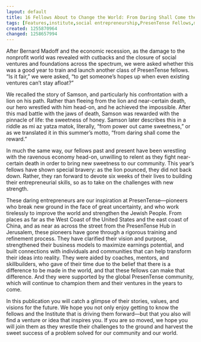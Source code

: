 ```yaml
---
layout: default
title: 16 Fellows About to Change the World: From Daring Shall Come the Reward
tags: [Features,institute,social entrepreneurship,PresenTense Fellows,magazine,philanthropy,PT9]
created: 1255870964
changed: 1258657994
---
```

<p>After Bernard Madoff and the economic recession,  as the damage to the nonprofit world was revealed  with cutbacks and the closure of social ventures and  foundations across the spectrum, we were asked  whether this was a good year to train and launch another class of  PresenTense fellows. &ldquo;Is it fair,&rdquo; we were asked, &ldquo;to get someone&rsquo;s  hopes up when even existing ventures can&rsquo;t stay afloat?&rdquo;</p>
<p>We recalled the story of Samson, and particularly his  confrontation with a lion on his path. Rather than fleeing from the  lion and near-certain death, our hero wrestled with him head-on,  and he achieved the impossible. After this mad battle with the jaws of  death, Samson was rewarded with the pinnacle of life: the sweetness  of honey. Samson later describes this in a riddle as mi az yatza matok,  literally, &ldquo;from power out came sweetness,&rdquo; or as we translated it in  this summer&rsquo;s motto, &ldquo;from daring shall come the reward.&rdquo;</p>
<p>In much the same way, our fellows past and present have been  wrestling with the ravenous economy head-on, unwilling to relent as  they fight near-certain death in order to bring new sweetness to our  community. This year&rsquo;s fellows have shown special bravery: as the  lion pounced, they did not back down. Rather, they ran forward to  devote six weeks of their lives to building their entrepreneurial skills,  so as to take on the challenges with new strength.</p>
<p>These daring entrepreneurs are our inspiration at  PresenTense&mdash;pioneers who break new ground in the face of great  uncertainty, and who work tirelessly to improve the world and  strengthen the Jewish People. From places as far as the West Coast  of the United States and the east coast of China, and as near as  across the street from the PresenTense Hub in Jerusalem, these  pioneers have gone through a rigorous training and refinement  process. They have clarified their vision and purpose, strengthened  their business models to maximize earnings potential, and built  connections with individuals and communities that can help  transform their ideas into reality. They were aided by coaches,  mentors, and skillbuilders, who gave of their time due to the belief  that there is a difference to be made in the world, and that these  fellows can make that difference. And they were supported by the  global PresenTense community, which will continue to champion  them and their ventures in the years to come.</p>
<p>In this publication you will catch a glimpse of their stories,  values, and visions for the future. We hope you not only enjoy  getting to know the fellows and the Institute that is driving them  forward&mdash;but that you also will find a venture or idea that inspires  you. If you are so moved, we hope you will join them as they wrestle  their challenges to the ground and harvest the sweet success of a  problem solved for our community and our world.</p>